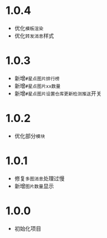 # 1.0.4
* 优化`模板渲染`
* 优化`转发消息`样式

# 1.0.3
* 新增`#星点图片排行榜`
* 新增`#星点图片xx数量`
* 新增`#星点图片设置仓库更新检测推送`开关

# 1.0.2
* 优化部分`模块`

# 1.0.1
* 修复`多图消息`处理过慢
* 新增`图片数量`显示

# 1.0.0 
* 初始化项目

